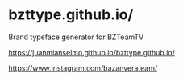 # bzttype.github.io/
Brand typeface generator for BZTeamTV

https://juanmianselmo.github.io/bzttype.github.io/

https://www.instagram.com/bazanverateam/
